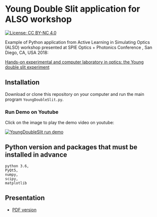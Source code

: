 # Young Double Slit application for ALSO workshop
[![License: CC BY-NC 4.0](https://img.shields.io/badge/License-CC%20BY--NC%204.0-lightgrey.svg)](http://creativecommons.org/licenses/by-nc/4.0/) 

Example of Python application from Active Learning in Simulating Optics (ALSO) workshop presented at SPIE Optics + Photonics Conference , San Diego, CA, USA 2018:

[Hands-on experimental and computer laboratory in optics: the Young double slit experiment](https://www.spiedigitallibrary.org/conference-proceedings-of-spie/10741/2322164/Hands-on-experimental-and-computer-laboratory-in-optics--the/10.1117/12.2322164.full?SSO=1)

## Installation
Download or clone this repository on your computer and run the main program `YoungDoubleSlit.py`.
### Run Demo on Youtube
Click on the image to play the demo video on youtube:

[![YoungDoubleSlit run demo](https://img.youtube.com/vi/7gwWyiARpE4/0.jpg)](https://www.youtube.com/watch?v=7gwWyiARpE4)

## Python version and packages that must be installed in advance

    python 3.6,
    PyQt5,
    numpy,
    scipy,
    matplotlib
    
   
## Presentation

* [PDF version](https://astrax.github.io/ETOP_2018/Presentation/Presentation.pdf)
